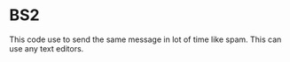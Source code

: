 # BS2
This code use to send the same message in lot of time like spam. This can use any text editors.
